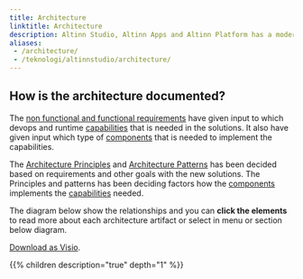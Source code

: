 ```yaml
---
title: Architecture
linktitle: Architecture
description: Altinn Studio, Altinn Apps and Altinn Platform has a modern cloud native architecture. This documentation describes everything from the requirements affecting the architecture to the defined capabilities and the components that provides them.
aliases:
 - /architecture/
 - /teknologi/altinnstudio/architecture/
---
```


## How is the architecture documented?
The [non functional and functional requirements](requirements) have given input to which devops and runtime [capabilities](capabilities) 
that is needed in the solutions. It also have given input which type of [components](components) that is needed to implement the capabilities.

The [Architecture Principles](principles) and [Architecture Patterns](patterns) has been
decided based on requirements and other goals with the new solutions.
The Principles and patterns has been deciding factors how the [components](components) implements the [capabilities](capabilities) needed.

The diagram below show the relationships and you can **click the elements** to read more about each architecture artifact or select in menu or section below diagram. 

<object data="/technology/architecture/architecture_decision_relationship.svg" type="image/svg+xml" style="width: 100%;"></object>

[Download as Visio](architecture_decision_relationship.vsdx).

{{% children description="true" depth="1" %}}
